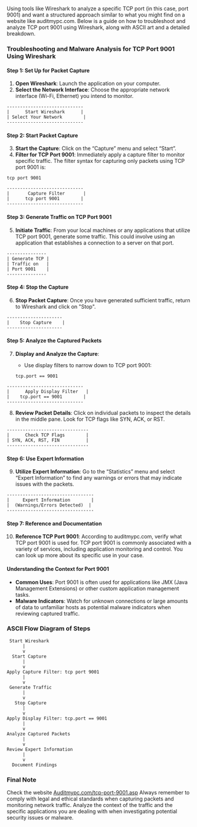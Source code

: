 Using tools like Wireshark to analyze a specific TCP port (in this case, port 9001) and want a structured approach similar to what you might find on a website like auditmypc.com. Below is a guide on how to troubleshoot and analyze TCP port 9001 using Wireshark, along with ASCII art and a detailed breakdown.

### Troubleshooting and Malware Analysis for TCP Port 9001 Using Wireshark

#### Step 1: Set Up for Packet Capture

1. **Open Wireshark**: Launch the application on your computer.
2. **Select the Network Interface**: Choose the appropriate network interface (Wi-Fi, Ethernet) you intend to monitor.

```plaintext
-----------------------------
|      Start Wireshark      |
| Select Your Network        |
-----------------------------
```

#### Step 2: Start Packet Capture

3. **Start the Capture**: Click on the “Capture” menu and select “Start”.
4. **Filter for TCP Port 9001**: Immediately apply a capture filter to monitor specific traffic. The filter syntax for capturing only packets using TCP port 9001 is:

```
tcp port 9001
```

```plaintext
-----------------------------
|       Capture Filter       |
|      tcp port 9001        |
-----------------------------
```

#### Step 3: Generate Traffic on TCP Port 9001

5. **Initiate Traffic**: From your local machines or any applications that utilize TCP port 9001, generate some traffic. This could involve using an application that establishes a connection to a server on that port.

```plaintext
---------------
| Generate TCP |
| Traffic on   |
| Port 9001    |
---------------
```

#### Step 4: Stop the Capture

6. **Stop Packet Capture**: Once you have generated sufficient traffic, return to Wireshark and click on "Stop".

```plaintext
---------------------
|    Stop Capture    |
---------------------
```

#### Step 5: Analyze the Captured Packets

7. **Display and Analyze the Capture**:
   - Use display filters to narrow down to TCP port 9001:

   ```
   tcp.port == 9001
   ```

```plaintext
-----------------------------
|      Apply Display Filter   |
|    tcp.port == 9001        |
-----------------------------
```

8. **Review Packet Details**: Click on individual packets to inspect the details in the middle pane. Look for TCP flags like SYN, ACK, or RST.

```plaintext
-------------------------------
|      Check TCP Flags        |
| SYN, ACK, RST, FIN          |
-------------------------------
```

#### Step 6: Use Expert Information

9. **Utilize Expert Information**: Go to the “Statistics” menu and select “Expert Information” to find any warnings or errors that may indicate issues with the packets.

```plaintext
---------------------------------
|     Expert Information        |
|  (Warnings/Errors Detected)  |
---------------------------------
```

#### Step 7: Reference and Documentation

10. **Reference TCP Port 9001**: According to auditmypc.com, verify what TCP port 9001 is used for. TCP port 9001 is commonly associated with a variety of services, including application monitoring and control. You can look up more about its specific use in your case.

#### Understanding the Context for Port 9001

- **Common Uses**: Port 9001 is often used for applications like JMX (Java Management Extensions) or other custom application management tasks.
- **Malware Indicators**: Watch for unknown connections or large amounts of data to unfamiliar hosts as potential malware indicators when reviewing captured traffic.

### ASCII Flow Diagram of Steps

```plaintext
 Start Wireshark
      |
      v
  Start Capture
      |
      v
Apply Capture Filter: tcp port 9001
      |
      v
 Generate Traffic
      |
      v
   Stop Capture
      |
      v
Apply Display Filter: tcp.port == 9001
      |
      v
Analyze Captured Packets
      |
      v
Review Expert Information
      |
      v
  Document Findings
```

### Final Note
Check the website [Auditmypc.com/tcp-port-9001.asp](https://www.auditmypc.com/tcp-port-9001.asp)
Always remember to comply with legal and ethical standards when capturing packets and monitoring network traffic. Analyze the context of the traffic and the specific applications you are dealing with when investigating potential security issues or malware.

